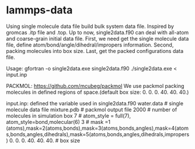 # lammps-data
Using single molecule data file build bulk system data file. Inspired by gromcas .itp file and .top.
Up to now, single2data.f90 can deal with all-atom and coarse-grain initial data file.
First, we need get the single molecule data file, define atom/bond/angle/dihedral/impropers information.
Second, packing molecules into box size.
Last, get the packed configurations data file.

Usage: gfortran -o single2data.exe single2data.f90
       ./single2data.exe < input.inp
       
PACKMOL: https://github.com/mcubeg/packmol
We use packmol packing molecules in defined regions of space.(default box size: 0. 0. 0. 40. 40. 40.)

input.inp: defined the variable used in single2data.f90
water.data     # single molecule data file
mixture.pdb    # packmol output file
2000           # number of molecules in simulation box
7              # atom_style = full(7), atom_style=bond,molecular(6)
3              # mask =1 (atoms),mask=2(atoms,bonds),mask=3(atoms,bonds,angles),mask=4(atoms,bonds,angles,dihedrals),mask=5(atoms,bonds,angles,dihedrals,impropers)
0. 0. 0. 40. 40. 40. # box size


